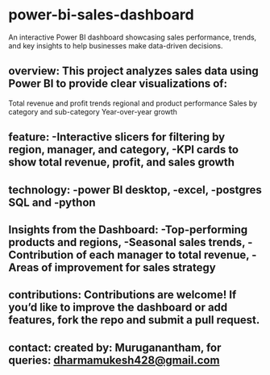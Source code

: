 # power-bi-sales-dashboard
An interactive Power BI dashboard showcasing sales performance, trends, and key insights to help businesses make data-driven decisions.
## overview: This project analyzes sales data using Power BI to provide clear visualizations of: 
Total revenue and profit trends
regional and product performance
Sales by category and sub-category
Year-over-year growth
## feature: -Interactive slicers for filtering by region, manager, and category, -KPI cards to show total revenue, profit, and sales growth
## technology: -power BI desktop, -excel, -postgres SQL and -python
## Insights from the Dashboard: -Top-performing products and regions, -Seasonal sales trends, -Contribution of each manager to total revenue, -Areas of improvement for sales strategy
## contributions: Contributions are welcome! If you’d like to improve the dashboard or add features, fork the repo and submit a pull request.
## contact: created by: Muruganantham, for queries: dharmamukesh428@gmail.com
